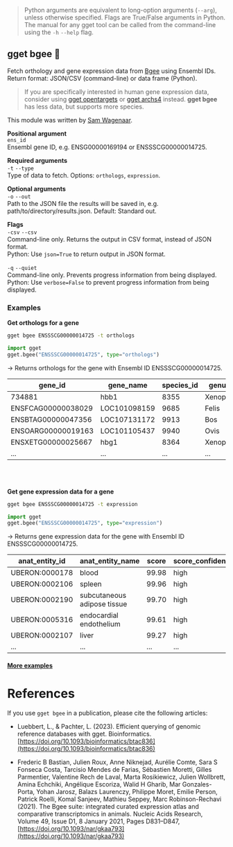 > Python arguments are equivalent to long-option arguments (`--arg`), unless otherwise specified. Flags are True/False arguments in Python. The manual for any gget tool can be called from the command-line using the `-h` `--help` flag.  
## gget bgee 🐝
Fetch orthology and gene expression data from [Bgee](https://www.bgee.org/) using Ensembl IDs.   
Return format: JSON/CSV (command-line) or data frame (Python).

> If you are specifically interested in human gene expression data, consider using [gget opentargets](./opentargets.md) or [gget archs4](./archs4.md) instead.
> **gget bgee** has less data, but supports more species.

This module was written by [Sam Wagenaar](https://github.com/techno-sam).

**Positional argument**  
`ens_id`  
Ensembl gene ID, e.g. ENSG00000169194 or ENSSSCG00000014725.

**Required arguments**  
`-t` `--type`  
Type of data to fetch. Options: `orthologs`, `expression`.  

**Optional arguments**  
`-o` `--out`    
Path to the JSON file the results will be saved in, e.g. path/to/directory/results.json. Default: Standard out.

**Flags**   
`-csv` `--csv`  
Command-line only. Returns the output in CSV format, instead of JSON format.  
Python: Use `json=True` to return output in JSON format.

`-q` `--quiet`   
Command-line only. Prevents progress information from being displayed.  
Python: Use `verbose=False` to prevent progress information from being displayed.
  
  
### Examples

**Get orthologs for a gene**

```bash
gget bgee ENSSSCG00000014725 -t orthologs
```

```python
import gget
gget.bgee("ENSSSCG00000014725", type="orthologs")
```

&rarr; Returns orthologs for the gene with Ensembl ID ENSSSCG00000014725.

| gene_id            | gene_name    | species_id | genus   | species    |
|--------------------|--------------|------------|---------|------------|
| 734881             | hbb1         | 8355       | Xenopus | laevis     |
| ENSFCAG00000038029 | LOC101098159 | 9685       | Felis   | catus      |
| ENSBTAG00000047356 | LOC107131172 | 9913       | Bos     | taurus     |
| ENSOARG00000019163 | LOC101105437 | 9940       | Ovis    | aries      |
| ENSXETG00000025667 | hbg1         | 8364       | Xenopus | tropicalis |
| ...                | ...          | ...        | ...     | ...        |

<br/><br/>

**Get gene expression data for a gene**

```bash
gget bgee ENSSSCG00000014725 -t expression
```
```python
import gget
gget.bgee("ENSSSCG00000014725", type="expression")
```

&rarr; Returns gene expression data for the gene with Ensembl ID ENSSSCG00000014725.

| anat_entity_id | anat_entity_name            | score | score_confidence | expression_state |
|----------------|-----------------------------|-------|------------------|------------------|
| UBERON:0000178 | blood                       | 99.98 | high             | expressed        |
| UBERON:0002106 | spleen                      | 99.96 | high             | expressed        |
| UBERON:0002190 | subcutaneous adipose tissue | 99.70 | high             | expressed        |
| UBERON:0005316 | endocardial endothelium     | 99.61 | high             | expressed        |
| UBERON:0002107 | liver                       | 99.27 | high             | expressed        |
| ...            | ...                         | ...   | ...              | ...              |

    
#### [More examples](https://github.com/pachterlab/gget_examples)

# References
If you use `gget bgee` in a publication, please cite the following articles:   

- Luebbert, L., & Pachter, L. (2023). Efficient querying of genomic reference databases with gget. Bioinformatics. [https://doi.org/10.1093/bioinformatics/btac836](https://doi.org/10.1093/bioinformatics/btac836)

- Frederic B Bastian, Julien Roux, Anne Niknejad, Aurélie Comte, Sara S Fonseca Costa, Tarcisio Mendes de Farias, Sébastien Moretti, Gilles Parmentier, Valentine Rech de Laval, Marta Rosikiewicz, Julien Wollbrett, Amina Echchiki, Angélique Escoriza, Walid H Gharib, Mar Gonzales-Porta, Yohan Jarosz, Balazs Laurenczy, Philippe Moret, Emilie Person, Patrick Roelli, Komal Sanjeev, Mathieu Seppey, Marc Robinson-Rechavi (2021). The Bgee suite: integrated curated expression atlas and comparative transcriptomics in animals. Nucleic Acids Research, Volume 49, Issue D1, 8 January 2021, Pages D831–D847, [https://doi.org/10.1093/nar/gkaa793](https://doi.org/10.1093/nar/gkaa793)
